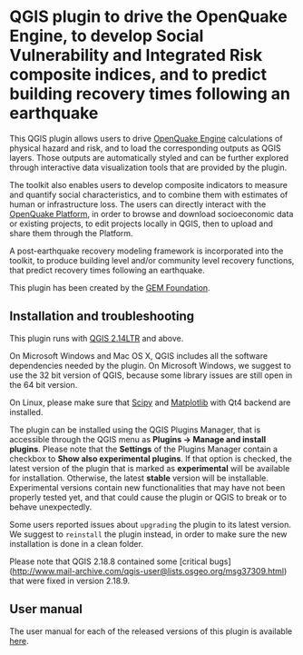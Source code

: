# QGIS plugin to drive the OpenQuake Engine, to develop Social Vulnerability and Integrated Risk composite indices, and to predict building recovery times following an earthquake

This QGIS plugin allows users to drive [OpenQuake Engine](https://github.com/gem/oq-engine/)
calculations of physical hazard and risk, and to load the corresponding outputs
as QGIS layers. Those outputs are automatically styled and can be further explored
through interactive data visualization tools that are provided by the plugin.

The toolkit also enables users to develop composite indicators to
measure and quantify social characteristics, and to combine them with estimates of
human or infrastructure loss. The users can directly interact with the
[OpenQuake Platform](https://platform.openquake.org/), in order to
browse and download socioeconomic data or existing projects, to edit
projects locally in QGIS, then to upload and share them through the Platform.

A post-earthquake recovery modeling framework is incorporated into the toolkit,
to produce building level and/or community level recovery functions, that
predict recovery times following an earthquake.

This plugin has been created by the [GEM Foundation](http://www.globalquakemodel.org/gem/).


## Installation and troubleshooting

This plugin runs with [QGIS 2.14LTR](http://qgis.org/it/site/forusers/alldownloads.html)
and above.

On Microsoft Windows and Mac OS X, QGIS includes all the software dependencies needed by the plugin.
On Microsoft Windows, we suggest to use the 32 bit version of QGIS, because some library issues are
still open in the 64 bit version.

On Linux, please make sure that [Scipy](https://www.scipy.org/install.html) and
[Matplotlib](https://matplotlib.org/users/installing.html) with Qt4 backend are installed.

The plugin can be installed using the QGIS Plugins Manager, that is accessible through the
QGIS menu as **Plugins -> Manage and install plugins**. Please note that the **Settings** of
the Plugins Manager contain a checkbox to **Show also experimental plugins**. If that option
is checked, the latest version of the plugin that is marked as **experimental**
will be available for installation. Otherwise, the latest **stable** version
will be installable. Experimental versions contain new functionalities that may
have not been properly tested yet, and that could cause the plugin or QGIS to
break or to behave unexpectedly.

Some users reported issues about `upgrading` the plugin to its latest version.
We suggest to `reinstall` the plugin instead, in order to make sure the new installation is
done in a clean folder.

Please note that QGIS 2.18.8 contained some
[critical bugs] (http://www.mail-archive.com/qgis-user@lists.osgeo.org/msg37309.html)
that were fixed in version 2.18.9.


## User manual

The user manual for each of the released versions of this plugin is available
[here](http://docs.openquake.org/oq-irmt-qgis/).
